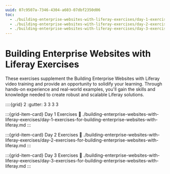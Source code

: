 ```yaml
---
uuid: 07c9507a-7346-4304-a603-07dbf2350d06
toc:
  - ./building-enterprise-websites-with-liferay-exercises/day-1-exercises-for-building-enterprise-websites-with-liferay.md
  - ./building-enterprise-websites-with-liferay-exercises/day-2-exercises-for-building-enterprise-websites-with-liferay.md
  - ./building-enterprise-websites-with-liferay-exercises/day-3-exercises-for-building-enterprise-websites-with-liferay.md
---
```


# Building Enterprise Websites with Liferay Exercises

These exercises supplement the Building Enterprise Websites with Liferay video training and provide an opportunity to solidify your learning. Through hands-on experience and real-world examples, you'll gain the skills and knowledge needed to create robust and scalable Liferay solutions.

::::{grid} 2
:gutter: 3 3 3 3

:::{grid-item-card} Day 1 Exercises
:link: ./building-enterprise-websites-with-liferay-exercises/day-1-exercises-for-building-enterprise-websites-with-liferay.md
:::

:::{grid-item-card} Day 2 Exercises
:link: ./building-enterprise-websites-with-liferay-exercises/day-2-exercises-for-building-enterprise-websites-with-liferay.md
:::

:::{grid-item-card} Day 3 Exercises
:link: ./building-enterprise-websites-with-liferay-exercises/day-3-exercises-for-building-enterprise-websites-with-liferay.md
:::